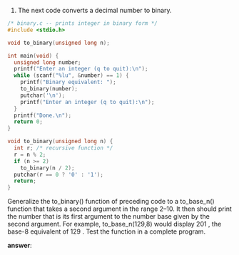 

1. The next code converts a decimal number to binary.

```C
/* binary.c -- prints integer in binary form */
#include <stdio.h>

void to_binary(unsigned long n);

int main(void) {
  unsigned long number;
  printf("Enter an integer (q to quit):\n");
  while (scanf("%lu", &number) == 1) {
    printf("Binary equivalent: ");
    to_binary(number);
    putchar('\n');
    printf("Enter an integer (q to quit):\n");
  }
  printf("Done.\n");
  return 0;
}

void to_binary(unsigned long n) {
  int r; /* recursive function */
  r = n % 2;
  if (n >= 2)
    to_binary(n / 2);
  putchar(r == 0 ? '0' : '1');
  return;
}
```

Generalize the to_binary() function of preceding code to a to_base_n() function that takes a second argument in the range 2–10. It then should print the number that is its
first argument to the number base given by the second argument. For example, to_base_n(129,8) would display 201 , the base-8 equivalent of 129 . Test the function in a
complete program.

**answer**: 
